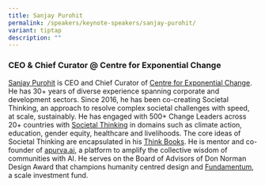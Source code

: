 ```yaml
---
title: Sanjay Purohit
permalink: /speakers/keynote-speakers/sanjay-purohit/
variant: tiptap
description: ""
---
```

<h3><strong>CEO &amp; Chief Curator @ Centre for Exponential Change</strong></h3>
<p><a href="https://www.linkedin.com/in/purohitmsanjay/" rel="noopener" target="_blank">Sanjay Purohit</a> is
CEO and Chief Curator of <a href="https://centreforexponentialchange.org/" rel="noopener" target="_blank">Centre for Exponential Change</a>.
He has 30+ years of diverse experience spanning corporate and development
sectors. Since 2016, he has been co-creating Societal Thinking, an approach
to resolve complex societal challenges with speed, at scale, sustainably.
He has engaged with 500+ Change Leaders across 20+ countries with <a href="https://societalthinking.org/" rel="noopener" target="_blank">Societal Thinking</a> in
domains such as climate action, education, gender equity, healthcare and
livelihoods. The core ideas of Societal Thinking are encapsulated in his
<a href="https://societalthinking.org/books/" rel="noopener" target="_blank">Think Books</a>. He is mentor and co-founder of <a href="https://www.linkedin.com/in/purohitmsanjay/" rel="noopener noreferrer nofollow" target="_blank">apurva.ai</a>, a platform
to amplify the collective wisdom of communities with AI. He serves on the
Board of Advisors of Don Norman Design Award that champions humanity centred
design and <a href="https://www.fundamentum.co.in/" rel="noopener" target="_blank">Fundamentum</a>,
a scale investment fund.</p>